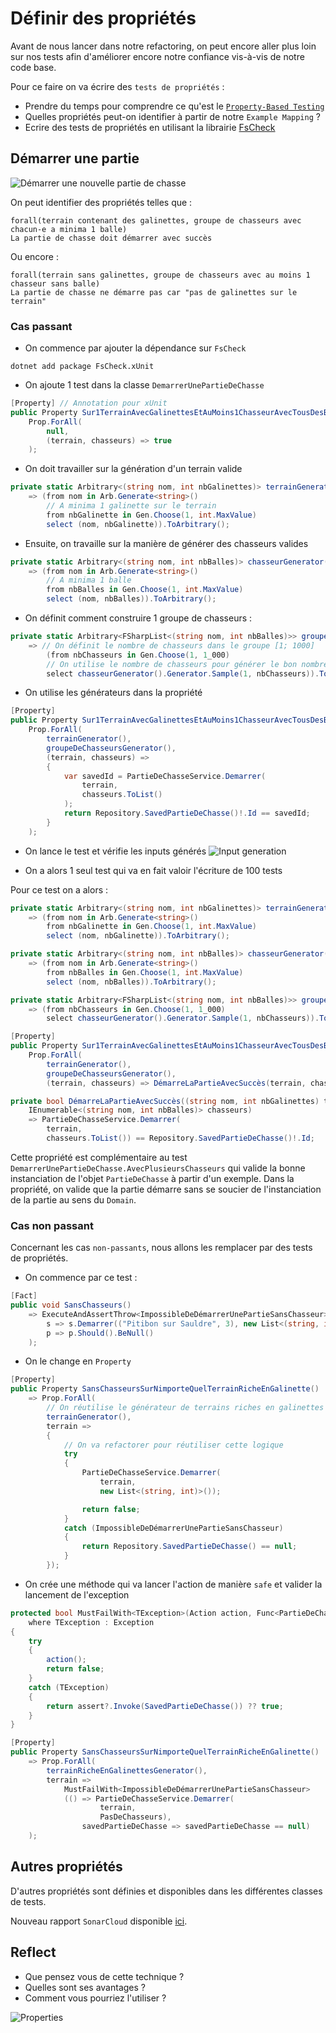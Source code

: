 # Définir des propriétés
Avant de nous lancer dans notre refactoring, on peut encore aller plus loin sur nos tests afin d'améliorer encore notre confiance vis-à-vis de notre code base.

Pour ce faire on va écrire des `tests de propriétés` :
- Prendre du temps pour comprendre ce qu'est le [`Property-Based Testing`](https://xtrem-tdd.netlify.app/Flavours/pbt)
- Quelles propriétés peut-on identifier à partir de notre `Example Mapping` ?
- Ecrire des tests de propriétés en utilisant la librairie [FsCheck](https://fscheck.github.io/FsCheck/Properties.html)

## Démarrer une partie
![Démarrer une nouvelle partie de chasse](img/06.properties/démarrer-une-partie.webp)

On peut identifier des propriétés telles que :
```text
forall(terrain contenant des galinettes, groupe de chasseurs avec chacun-e a minima 1 balle)
La partie de chasse doit démarrer avec succès
```

Ou encore :
```text
forall(terrain sans galinettes, groupe de chasseurs avec au moins 1 chasseur sans balle)
La partie de chasse ne démarre pas car "pas de galinettes sur le terrain"
```

### Cas passant
- On commence par ajouter la dépendance sur `FsCheck`
```shell
dotnet add package FsCheck.xUnit
```

- On ajoute 1 test dans la classe `DemarrerUnePartieDeChasse`

```csharp
[Property] // Annotation pour xUnit
public Property Sur1TerrainAvecGalinettesEtAuMoins1ChasseurAvecTousDesBalles() =>
    Prop.ForAll(
        null,
        (terrain, chasseurs) => true
    );
```

- On doit travailler sur la génération d'un terrain valide

```csharp
private static Arbitrary<(string nom, int nbGalinettes)> terrainGenerator()
    => (from nom in Arb.Generate<string>()
        // A minima 1 galinette sur le terrain
        from nbGalinette in Gen.Choose(1, int.MaxValue)
        select (nom, nbGalinette)).ToArbitrary();
```

- Ensuite, on travaille sur la manière de générer des chasseurs valides

```csharp
private static Arbitrary<(string nom, int nbBalles)> chasseurGenerator()
    => (from nom in Arb.Generate<string>()
        // A minima 1 balle
        from nbBalles in Gen.Choose(1, int.MaxValue)
        select (nom, nbBalles)).ToArbitrary();
```

- On définit comment construire 1 groupe de chasseurs :

```csharp
private static Arbitrary<FSharpList<(string nom, int nbBalles)>> groupeDeChasseursGenerator()
    => // On définit le nombre de chasseurs dans le groupe [1; 1000]
        (from nbChasseurs in Gen.Choose(1, 1_000)
        // On utilise le nombre de chasseurs pour générer le bon nombre de chasseurs
        select chasseurGenerator().Generator.Sample(1, nbChasseurs)).ToArbitrary();
```

- On utilise les générateurs dans la propriété
```csharp
[Property]
public Property Sur1TerrainAvecGalinettesEtAuMoins1ChasseurAvecTousDesBalles() =>
    Prop.ForAll(
        terrainGenerator(),
        groupeDeChasseursGenerator(),
        (terrain, chasseurs) =>
        {
            var savedId = PartieDeChasseService.Demarrer(
                terrain,
                chasseurs.ToList()
            );
            return Repository.SavedPartieDeChasse()!.Id == savedId;
        }
    );
```

- On lance le test et vérifie les inputs générés
![Input generation](img/06.properties/inputs.webp)

- On a alors 1 seul test qui va en fait valoir l'écriture de 100 tests

Pour ce test on a alors :
```csharp
private static Arbitrary<(string nom, int nbGalinettes)> terrainGenerator()
    => (from nom in Arb.Generate<string>()
        from nbGalinette in Gen.Choose(1, int.MaxValue)
        select (nom, nbGalinette)).ToArbitrary();

private static Arbitrary<(string nom, int nbBalles)> chasseurGenerator()
    => (from nom in Arb.Generate<string>()
        from nbBalles in Gen.Choose(1, int.MaxValue)
        select (nom, nbBalles)).ToArbitrary();

private static Arbitrary<FSharpList<(string nom, int nbBalles)>> groupeDeChasseursGenerator()
    => (from nbChasseurs in Gen.Choose(1, 1_000)
        select chasseurGenerator().Generator.Sample(1, nbChasseurs)).ToArbitrary();

[Property]
public Property Sur1TerrainAvecGalinettesEtAuMoins1ChasseurAvecTousDesBalles() =>
    Prop.ForAll(
        terrainGenerator(),
        groupeDeChasseursGenerator(),
        (terrain, chasseurs) => DémarreLaPartieAvecSuccès(terrain, chasseurs));

private bool DémarreLaPartieAvecSuccès((string nom, int nbGalinettes) terrain,
    IEnumerable<(string nom, int nbBalles)> chasseurs)
    => PartieDeChasseService.Demarrer(
        terrain,
        chasseurs.ToList()) == Repository.SavedPartieDeChasse()!.Id;
```

Cette propriété est complémentaire au test `DemarrerUnePartieDeChasse.AvecPlusieursChasseurs` qui valide la bonne instanciation de l'objet `PartieDeChasse` à partir d'un exemple.
Dans la propriété, on valide que la partie démarre sans se soucier de l'instanciation de la partie au sens du `Domain`.

### Cas non passant
Concernant les cas `non-passants`, nous allons les remplacer par des tests de propriétés.

- On commence par ce test :
```csharp
[Fact]
public void SansChasseurs()
    => ExecuteAndAssertThrow<ImpossibleDeDémarrerUnePartieSansChasseur>(
        s => s.Demarrer(("Pitibon sur Sauldre", 3), new List<(string, int)>()),
        p => p.Should().BeNull()
    );
```

- On le change en `Property`

```csharp
[Property]
public Property SansChasseursSurNimporteQuelTerrainRicheEnGalinette()
    => Prop.ForAll(
        // On réutilise le générateur de terrains riches en galinettes
        terrainGenerator(),
        terrain =>
        {
            // On va refactorer pour réutiliser cette logique
            try
            {
                PartieDeChasseService.Demarrer(
                    terrain,
                    new List<(string, int)>());

                return false;
            }
            catch (ImpossibleDeDémarrerUnePartieSansChasseur)
            {
                return Repository.SavedPartieDeChasse() == null;
            }
        });
```

- On crée une méthode qui va lancer l'action de manière `safe` et valider la lancement de l'exception

```csharp
protected bool MustFailWith<TException>(Action action, Func<PartieDeChasse?, bool>? assert = null)
    where TException : Exception
{
    try
    {
        action();
        return false;
    }
    catch (TException)
    {
        return assert?.Invoke(SavedPartieDeChasse()) ?? true;
    }
}

[Property]
public Property SansChasseursSurNimporteQuelTerrainRicheEnGalinette()
    => Prop.ForAll(
        terrainRicheEnGalinettesGenerator(),
        terrain =>
            MustFailWith<ImpossibleDeDémarrerUnePartieSansChasseur>
            (() => PartieDeChasseService.Demarrer(
                    terrain,
                    PasDeChasseurs),
                savedPartieDeChasse => savedPartieDeChasse == null)
    );
```

## Autres propriétés
D'autres propriétés sont définies et disponibles dans les différentes classes de tests.

Nouveau rapport `SonarCloud` disponible [ici](https://sonarcloud.io/summary/overall?id=ythirion_refactoring-du-bouchonnois&branch=steps%2F06-properties).

## Reflect
- Que pensez vous de cette technique ?
- Quelles sont ses avantages ?
- Comment vous pourriez l'utiliser ?

![Properties](img/06.properties/properties.webp)